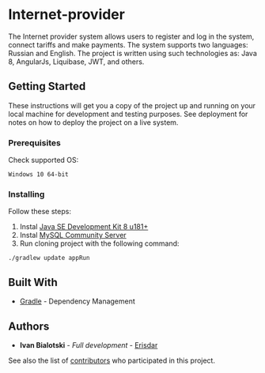 # Internet-provider

The Internet provider system allows users to register and log in the system, connect tariffs and make payments. The system supports two 
languages: Russian and English. The project is written using such technologies as: Java 8, AngularJs, Liquibase, JWT, and others.

## Getting Started

These instructions will get you a copy of the project up and running on your local machine for development and testing purposes. See deployment for notes on how to deploy the project on a live system.

### Prerequisites

Check supported OS:

```
Windows 10 64-bit
```

### Installing

Follow these steps:

1. Instal [Java SE Development Kit 8 u181+](https://www.oracle.com/technetwork/java/javase/downloads/jdk8-downloads-2133151.html)
2. Instal [MySQL Community Server](https://dev.mysql.com/downloads/file/?id=479669)
3. Run cloning project with the following command:
```
./gradlew update appRun
```
## Built With

* [Gradle](https://gradle.org/) - Dependency Management

## Authors

* **Ivan Bialotski** - *Full development* - [Erisdar](https://github.com/Erisdar)

See also the list of [contributors](https://github.com/Erisdar/Internet-provider/graphs/contributors) who participated in this project.
